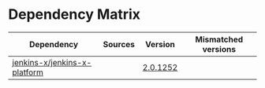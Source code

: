 # Dependency Matrix

Dependency | Sources | Version | Mismatched versions
---------- | ------- | ------- | -------------------
[jenkins-x/jenkins-x-platform](https://github.com/jenkins-x/jenkins-x-platform.git) |  | [2.0.1252](https://github.com/jenkins-x/jenkins-x-platform/releases/tag/v2.0.1252) | 
